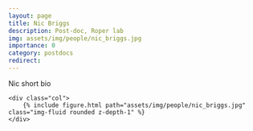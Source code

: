 ```yaml
---
layout: page
title: Nic Briggs
description: Post-doc, Roper lab
img: assets/img/people/nic_briggs.jpg
importance: 0
category: postdocs
redirect: 
---
```

<div class="container">
  <div class="row">
    <div class="col">
        Nic short bio
    </div>

    <div class="col">
        {% include figure.html path="assets/img/people/nic_briggs.jpg" class="img-fluid rounded z-depth-1" %}
    </div>
  </div>
</div>